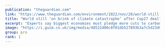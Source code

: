 ```yaml
---
publication: "theguardian.com"
link: "https://www.theguardian.com/environment/2022/nov/20/world-still-on-brink-of-climate-catastrophe-after-cop27-deal"
title: "World still ‘on brink of climate catastrophe’ after Cop27 deal"
excerpt: "Experts say biggest economies must pledge more cuts to carbon emissions but hail agreement to set up loss and damage fund"
image: "https://i.guim.co.uk/img/media/48522d00c8f01db527893b3a7c5d23d04c357694/0_0_4774_2864/master/4774.jpg?width=1200&height=630&quality=85&auto=format&fit=crop&overlay-align=bottom%2Cleft&overlay-width=100p&overlay-base64=L2ltZy9zdGF0aWMvb3ZlcmxheXMvdGctZGVmYXVsdC5wbmc&enable=upscale&s=5ddbe4d3bc3c8740ebc51a339ebc112e"
group: pro
rank: 1
---
```

